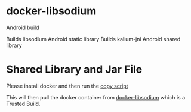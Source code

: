 docker-libsodium
================

Android build

Builds libsodium Android static library
Builds kalium-jni Android shared library

Shared Library and Jar File
===========================
Please install docker and then run the [copy script](copy-files-to-host.sh)

This will then pull the docker container from [docker-libsodium](https://registry.hub.docker.com/u/joshjdevl/docker-libsodium/) which is a Trusted Build.

